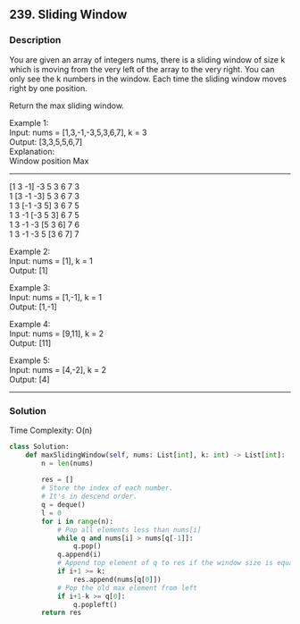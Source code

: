 ## 239. Sliding Window

### Description
You are given an array of integers nums, there is a sliding window of size k which is moving from the very left of the array to the very right. You can only see the k numbers in the window. Each time the sliding window moves right by one position.

Return the max sliding window.

Example 1:  
Input: nums = [1,3,-1,-3,5,3,6,7], k = 3  
Output: [3,3,5,5,6,7]  
Explanation:  
Window position                Max  
---------------               -----  
[1  3  -1] -3  5  3  6  7       3  
 1 [3  -1  -3] 5  3  6  7       3  
 1  3 [-1  -3  5] 3  6  7       5  
 1  3  -1 [-3  5  3] 6  7       5  
 1  3  -1  -3 [5  3  6] 7       6  
 1  3  -1  -3  5 [3  6  7]      7  

Example 2:  
Input: nums = [1], k = 1  
Output: [1]  

Example 3:  
Input: nums = [1,-1], k = 1  
Output: [1,-1]  

Example 4:  
Input: nums = [9,11], k = 2  
Output: [11]  

Example 5:  
Input: nums = [4,-2], k = 2  
Output: [4]  

---
### Solution
Time Complexity: O(n)
```python
class Solution:
    def maxSlidingWindow(self, nums: List[int], k: int) -> List[int]:
        n = len(nums)
        
        res = []
        # Store the index of each number.
        # It's in descend order.
        q = deque()
        l = 0
        for i in range(n):
            # Pop all elements less than nums[i]
            while q and nums[i] > nums[q[-1]]:
                q.pop()
            q.append(i)
            # Append top element of q to res if the window size is equal to k
            if i+1 >= k:
                res.append(nums[q[0]])
            # Pop the old max element from left
            if i+1-k >= q[0]:
                q.popleft()
        return res
```